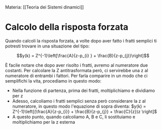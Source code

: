 Materia: [[Teoria dei Sistemi dinamici]]
# Calcolo della risposta forzata
Quando calcoli la risposta forzata, a volte dopo aver fatto i fratti semplici ti potresti trovare in una situazione del tipo:

$$y(k) = Z^{-1}\left[\frac{A}{z-p_{i} } + \frac{B}{z-p_{j}}\right]$$

È facile notare che dopo aver risolto i fratti, avremo al numeratore due costanti. Per calcolare la Z antitrasformata però, ci servirebbe una z al numeratore di entrambi i fattori. Per farla comparire in un modo che ci semplifichi la vita, procediamo in questo modo:
* Nella funzione di partenza, prima dei fratti, moltiplichiamo e dividiamo per z
* Adesso, calcoliamo i fratti semplici senza però considerare la z al numeratore, in questo modo l'equazione di sopra diventa:  $y(k) = Z^{-1}\left[(\frac{A}{z-p_{i}} + \frac{B}{z-p_{j}} + \frac{C}{z})z \right]$
* A questo punto, quando calcoliamo A, B e C, li sostituiamo e moltiplichiamo per la z esterna
